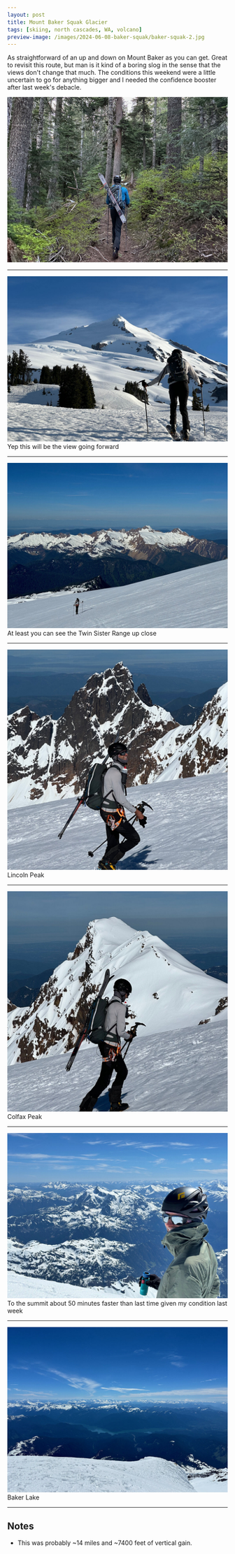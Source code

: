 ```yaml
---
layout: post
title: Mount Baker Squak Glacier
tags: [skiing, north cascades, WA, volcano]
preview-image: /images/2024-06-08-baker-squak/baker-squak-2.jpg
---
```


As straightforward of an up and down on Mount Baker as you can get.
Great to revisit this route, but man is it kind of a boring slog in the sense that the views don't change that much.
The conditions this weekend were a little uncertain to go for anything bigger and I needed the confidence booster after last week's debacle.

<!--more-->

![baker-squak-1.jpg](/images/2024-06-08-baker-squak/baker-squak-1.jpg)

---

![baker-squak-2.jpg](/images/2024-06-08-baker-squak/baker-squak-2.jpg)
Yep this will be the view going forward

---

![baker-squak-3.jpg](/images/2024-06-08-baker-squak/baker-squak-3.jpg)
At least you can see the Twin Sister Range up close

---

![baker-squak-4.jpg](/images/2024-06-08-baker-squak/baker-squak-4.jpg)
Lincoln Peak

---

![baker-squak-5.jpg](/images/2024-06-08-baker-squak/baker-squak-5.jpg)
Colfax Peak

---

![baker-squak-6.jpg](/images/2024-06-08-baker-squak/baker-squak-6.jpg)
To the summit about 50 minutes faster than last time given my condition last week

---

![baker-squak-7.jpg](/images/2024-06-08-baker-squak/baker-squak-7.jpg)
Baker Lake

---

## Notes
* This was probably ~14 miles and ~7400 feet of vertical gain.
